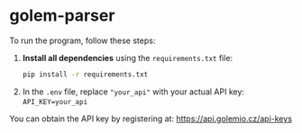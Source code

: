 # golem-parser

To run the program, follow these steps:

1. **Install all dependencies** using the `requirements.txt` file:

   ```bash
   pip install -r requirements.txt

2) In the `.env` file, replace `"your_api"` with your actual API key:
   `API_KEY=your_api`

You can obtain the API key by registering at: https://api.golemio.cz/api-keys